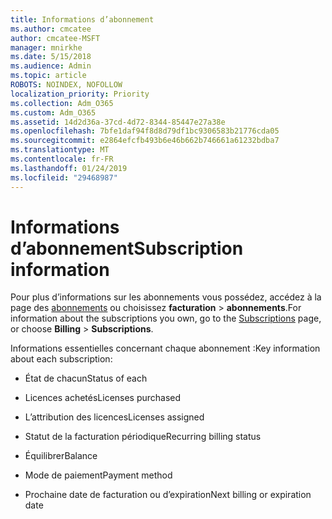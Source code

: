 ```yaml
---
title: Informations d’abonnement
ms.author: cmcatee
author: cmcatee-MSFT
manager: mnirkhe
ms.date: 5/15/2018
ms.audience: Admin
ms.topic: article
ROBOTS: NOINDEX, NOFOLLOW
localization_priority: Priority
ms.collection: Adm_O365
ms.custom: Adm_O365
ms.assetid: 14d2d36a-37cd-4d72-8344-85447e27a38e
ms.openlocfilehash: 7bfe1daf94f8d8d79df1bc9306583b21776cda05
ms.sourcegitcommit: e2864efcfb493b6e46b662b746661a61232bdba7
ms.translationtype: MT
ms.contentlocale: fr-FR
ms.lasthandoff: 01/24/2019
ms.locfileid: "29468987"
---
```

# <a name="subscription-information"></a><span data-ttu-id="f3268-102">Informations d’abonnement</span><span class="sxs-lookup"><span data-stu-id="f3268-102">Subscription information</span></span>

<span data-ttu-id="f3268-103">Pour plus d’informations sur les abonnements vous possédez, accédez à la page des [abonnements](https://go.microsoft.com/fwlink/p/?linkid=842054) ou choisissez **facturation** \> **abonnements**.</span><span class="sxs-lookup"><span data-stu-id="f3268-103">For information about the subscriptions you own, go to the [Subscriptions](https://go.microsoft.com/fwlink/p/?linkid=842054) page, or choose **Billing** \> **Subscriptions**.</span></span>
  
<span data-ttu-id="f3268-104">Informations essentielles concernant chaque abonnement :</span><span class="sxs-lookup"><span data-stu-id="f3268-104">Key information about each subscription:</span></span>
  
- <span data-ttu-id="f3268-105">État de chacun</span><span class="sxs-lookup"><span data-stu-id="f3268-105">Status of each</span></span>
    
- <span data-ttu-id="f3268-106">Licences achetés</span><span class="sxs-lookup"><span data-stu-id="f3268-106">Licenses purchased</span></span>
    
- <span data-ttu-id="f3268-107">L’attribution des licences</span><span class="sxs-lookup"><span data-stu-id="f3268-107">Licenses assigned</span></span>
    
- <span data-ttu-id="f3268-108">Statut de la facturation périodique</span><span class="sxs-lookup"><span data-stu-id="f3268-108">Recurring billing status</span></span>
    
- <span data-ttu-id="f3268-109">Équilibrer</span><span class="sxs-lookup"><span data-stu-id="f3268-109">Balance</span></span>
    
- <span data-ttu-id="f3268-110">Mode de paiement</span><span class="sxs-lookup"><span data-stu-id="f3268-110">Payment method</span></span>
    
- <span data-ttu-id="f3268-111">Prochaine date de facturation ou d’expiration</span><span class="sxs-lookup"><span data-stu-id="f3268-111">Next billing or expiration date</span></span>
    

